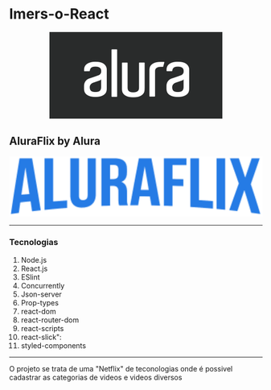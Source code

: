 # Imers-o-React
<p align="center">
  <img src="logo-alura-header.png">
</p>

## AluraFlix by Alura

<p align="center" width="200" height="200">
  <img src="LogoMain.png">
</p>

<hr>

### Tecnologias

1. Node.js
1. React.js
1. ESlint
1. Concurrently
1. Json-server
1. Prop-types
1. react-dom
1. react-router-dom
1. react-scripts
1. react-slick": 
1. styled-components

<hr>

<p>
O projeto se trata de uma "Netflix" de teconologias onde é possivel cadastrar as categorias de videos e videos diversos 
</p>
